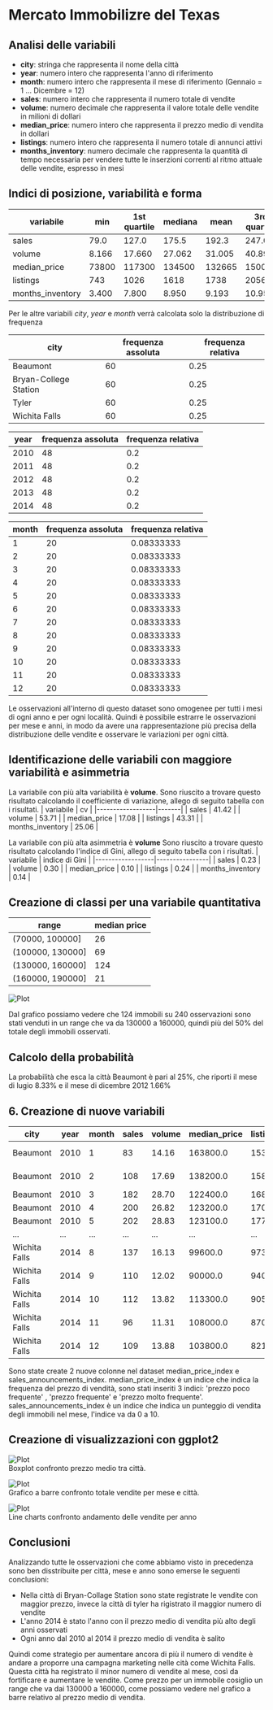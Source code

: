 # **Mercato Immobilizre del Texas** #

## Analisi delle variabili ##
* **city**: stringa che rappresenta il nome della città
* **year**: numero intero che rappresenta l'anno di riferimento
* **month**: numero intero che rappresenta il mese di riferimento (Gennaio = 1 ... Dicembre = 12)
* **sales**: numero intero che rappresenta il numero totale di vendite
* **volume**: numero decimale che rappresenta il valore totale delle vendite in milioni di dollari
* **median_price**: numero intero che rappresenta il prezzo medio di vendita in dollari
* **listings**: numero intero che rappresenta il numero  totale di annunci attivi
* **months_inventory**: numero decimale che rappresenta la quantità di tempo necessaria per vendere tutte le inserzioni correnti al ritmo attuale delle vendite, espresso in mesi

## Indici di posizione, variabilità e forma ##
| variabile        | min   | 1st quartile | mediana | mean   | 3rd quartile | max    |
|------------------|-------|--------------|---------|--------|--------------|--------|
| sales            | 79.0  | 127.0        | 175.5   | 192.3  | 247.0        | 423.0  |
| volume           | 8.166 | 17.660       | 27.062  | 31.005 | 40.893       | 83.547 |
| median_price     | 73800 | 117300       | 134500  | 132665 | 150050       | 180000 |
| listings         | 743   | 1026         | 1618    | 1738   | 2056         | 3296   |
| months_inventory | 3.400 | 7.800        | 8.950   | 9.193  | 10.950       | 14.900 |

Per le altre variabili *city*, *year* e *month* verrà calcolata solo la distribuzione di frequenza

| city                  | frequenza assoluta | frequenza relativa |
|-----------------------|--------------------|--------------------|
| Beaumont              | 60                 | 0.25               |
| Bryan-College Station | 60                 | 0.25               |
| Tyler                 | 60                 | 0.25               |
| Wichita Falls         | 60                 | 0.25               |

| year | frequenza assoluta | frequenza relativa |
|------|--------------------|--------------------|
| 2010 | 48                 | 0.2                |
| 2011 | 48                 | 0.2                |
| 2012 | 48                 | 0.2                |
| 2013 | 48                 | 0.2                |
| 2014 | 48                 | 0.2                |

| month | frequenza assoluta | frequenza relativa |
|-------|--------------------|--------------------|
| 1     | 20                 | 0.08333333         |
| 2     | 20                 | 0.08333333         |
| 3     | 20                 | 0.08333333         |
| 4     | 20                 | 0.08333333         |
| 5     | 20                 | 0.08333333         |
| 6     | 20                 | 0.08333333         |
| 7     | 20                 | 0.08333333         |
| 8     | 20                 | 0.08333333         |
| 9     | 20                 | 0.08333333         |
| 10    | 20                 | 0.08333333         |
| 11    | 20                 | 0.08333333         |
| 12    | 20                 | 0.08333333         |

Le osservazioni all'interno di questo dataset sono omogenee per tutti i mesi di ogni anno e per ogni località.
Quindi è possibile estrarre le osservazioni per mese e anni, in modo da avere una rappresentazione più precisa della distribuzione delle vendite e
osservare le variazioni per ogni città.

## Identificazione delle variabili con maggiore variabilità e asimmetria ##
La variabile con più alta variabilità è **volume**.
Sono riuscito a trovare questo risultato calcolando il coefficiente di variazione, allego di seguito tabella con i risultati.
| variabile        | cv    |
|------------------|-------|
| sales            | 41.42 |
| volume           | 53.71 |
| median_price     | 17.08 |
| listings         | 43.31 |
| months_inventory | 25.06 |

La variabile con più alta asimmetria è **volume**
Sono riuscito a trovare questo risultato calcolando l'indice di Gini, allego di seguito tabella con i risultati.
| variabile        | indice di Gini |
|------------------|----------------|
| sales            | 0.23           |
| volume           | 0.30           |
| median_price     | 0.10           |
| listings         | 0.24           |
| months_inventory | 0.14           |

## Creazione di classi per una variabile quantitativa ##
| range            | median price |
|------------------|--------------|
| (70000, 100000]  | 26           |
| (100000, 130000] | 69           |
| (130000, 160000] | 124          |
| (160000, 190000] | 21           |

![Plot](plot_median_price.jpg)

Dal grafico possiamo vedere che 124 immobili su 240 osservazioni sono stati venduti in un range che va da 130000 a 160000, quindi più del 50% del totale degli immobili osservati.

## Calcolo della probabilità ##
La probabilità che esca la città Beaumont è pari al 25%, che riporti il mese di lugio 8.33% e il mese di dicembre 2012 1.66%

## 6. Creazione di nuove variabili ##
| city         | year | month | sales | volume | median_price| listings | months_inventory | median_price_index     | sales_announcements_index |
|--------------|------|-------|-------|--------|-------------|----------|------------------|------------------------|---------------------------|
|Beaumont      | 2010 | 1     | 83    |	14.16  | 163800.0    | 1533     | 9.5              | prezzo poco frequente  | 0.12                      | 
|Beaumont      | 2010 | 2	  | 108   |	17.69  | 138200.0    | 1586     | 10.0             | prezzo molto frequente | 0.84                      |
|Beaumont      | 2010 | 3	  | 182   |	28.70  | 122400.0    | 1689     | 10.6             | prezzo frequente       | 2.99                      |
|Beaumont      | 2010 | 4	  | 200   |	26.82  | 123200.0    | 1708     | 10.6             | prezzo frequente       | 3.52                      |
|Beaumont      | 2010 | 5	  | 202   |	28.83  | 123100.0    | 1771     | 10.9             | prezzo frequente       | 3.58                      |
| ...          | ...  | ...   | ...   | ...    | ...         | ...      | ...              | ...                    | ...                       |
|Wichita Falls | 2014 | 8	  | 137   |	16.13  | 99600.0     | 973      | 8.3              | prezzo poco frequente  | 1.69                      |
|Wichita Falls | 2014 | 9	  | 110   |	12.02  | 90000.0     | 940      | 8.1              | prezzo poco frequente  | 0.90                      |
|Wichita Falls | 2014 | 10	  | 112   |	13.82  | 113300.0    | 905      | 7.8              | prezzo frequente       | 0.96                      |
|Wichita Falls | 2014 | 11	  | 96    |	11.31  | 108000.0    | 870      | 7.5              | prezzo frequente       | 0.49                      |
|Wichita Falls | 2014 | 12	  | 109   |	13.88  | 103800.0    | 821      | 7.0              | prezzo frequente       | 0.87                      |

Sono state create 2 nuove colonne nel dataset median_price_index e sales_announcements_index. median_price_index è un indice che indica la frequenza del prezzo di vendità, sono stati inseriti 3 indici: 'prezzo poco frequente' , 'prezzo frequente' e 'prezzo molto frequente'. sales_announcements_index è un indice che indica un punteggio di vendita degli immobili nel mese, l'indice va da 0 a 10.

## Creazione di visualizzazioni con ggplot2 ##
![Plot](box_plot_median_price_city.jpg)\
Boxplot confronto prezzo medio tra città.

![Plot](bar_charts_sales.jpg)\
Grafico a barre confronto totale vendite per mese e città.

![Plot](line_charts_median_price_year.jpg)\
Line charts confronto andamento delle vendite per anno

## Conclusioni ##
Analizzando tutte le osservazioni che come abbiamo visto in precedenza sono ben disstribuite per città, mese e anno sono emerse le seguenti conclusioni:
* Nella città di Bryan-Collage Station sono state registrate le vendite con maggior prezzo, invece la città di tyler ha rigistrato il maggior numero di vendite
* L'anno 2014 è stato l'anno con il prezzo medio di vendita più alto degli anni osservati
* Ogni anno dal 2010 al 2014 il prezzo medio di vendita è salito

Quindi come strategio per aumentare ancora di più il numero di vendite è andare a proporre una campagna marketing nelle cità come Wichita Falls. Questa città ha registrato il minor numero di vendite al mese, così da fortificare e aumentare le vendite. Come prezzo per un immobile cosiglio un range che va dai 130000 a 160000, come possiamo vedere nel grafico a barre relativo al prezzo medio di vendita.